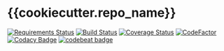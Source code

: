 # {{cookiecutter.repo_name}}

[![Requirements Status](https://requires.io/github/fernandoe/{{cookiecutter.repo_name}}/requirements.svg?branch=master)](https://requires.io/github/fernandoe/{{cookiecutter.repo_name}}/requirements/?branch=master)
[![Build Status](https://travis-ci.org/fernandoe/{{cookiecutter.repo_name}}.svg?branch=master)](https://travis-ci.org/fernandoe/{{cookiecutter.repo_name}})
[![Coverage Status](https://coveralls.io/repos/github/fernandoe/{{cookiecutter.repo_name}}/badge.svg?branch=master)](https://coveralls.io/github/fernandoe/{{cookiecutter.repo_name}}?branch=master)
[![CodeFactor](https://www.codefactor.io/repository/github/fernandoe/{{cookiecutter.repo_name}}/badge)](https://www.codefactor.io/repository/github/fernandoe/{{cookiecutter.repo_name}})
[![Codacy Badge](https://api.codacy.com/project/badge/Grade/8e596a29c95a449cb1303c8d251fc264)](https://www.codacy.com/app/fernandoe/fe-conta-api?utm_source=github.com&amp;utm_medium=referral&amp;utm_content=fernandoe/fe-conta-api&amp;utm_campaign=Badge_Grade)
[![codebeat badge](https://codebeat.co/badges/7d08f9ae-9f47-4802-b2bd-51fb91035869)](https://codebeat.co/projects/github-com-fernandoe-fe-conta-api-master)
